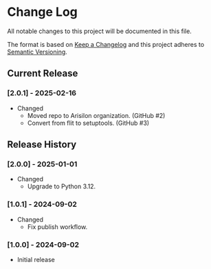 # Change Log

All notable changes to this project will be documented in this file.

The format is based on [Keep a Changelog](http://keepachangelog.com/)
and this project adheres to [Semantic Versioning](http://semver.org/).

## Current Release

### [2.0.1] - 2025-02-16

- Changed
  - Moved repo to Arisilon organization. (GitHub #2)
  - Convert from flit to setuptools. (GitHub #3)

## Release History

### [2.0.0] - 2025-01-01

- Changed
  - Upgrade to Python 3.12.

### [1.0.1] - 2024-09-02

- Changed
  - Fix publish workflow.

### [1.0.0] - 2024-09-02

- Initial release
